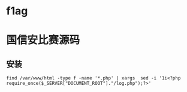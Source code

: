 # f1ag


# 国信安比赛源码

## 安装

```
find /var/www/html -type f -name '*.php' | xargs  sed -i '1i<?php require_once($_SERVER["DOCUMENT_ROOT"]."/log.php");?>'
```

